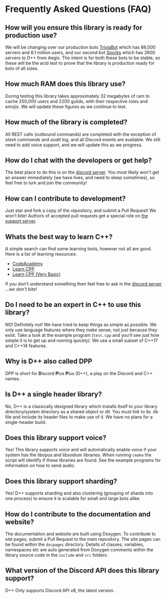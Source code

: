 # Frequently Asked Questions (FAQ)

## How will you ensure this library is ready for production use?
We will be changing over our production bots [TriviaBot](https://triviabot.co.uk) which has 86,000 servers and 8.1 million users, and our second bot [Sporks](https://sporks.gg) which has 2600 servers to D++ from Aegis. The intent is for both these bots to be stable, so these will be the acid test to prove that the library is production ready for bots of all sizes.

## How much RAM does this library use?
During testing this library takes approximately 32 megabytes of ram to cache 250,000 users and 2200 guilds, with their respective roles and emojis. We will update these figures as we continue to test.

## How much of the library is completed?
All REST calls (outbound commands) are completed with the exception of *slash commands* and *audit log*, and all Discord events are available. We still need to add voice support, and we will update this as we progress.

## How do I chat with the developers or get help?
The best place to do this is on the [discord server](https://discord.gg/RnG32Ctyq7). You most likely won't get an answer immediately (we have lives, and need to sleep sometimes), so feel free to lurk and join the community!

## How can I contribute to development?
Just star and fork a copy of the repository, and submit a Pull Request! We won't bite! Authors of accepted pull requests get a special role on [the support server](https://discord.gg/RnG32Ctyq7).

## Whats the best way to learn C++?
A simple search can find some learning tools, however not all are good. Here is a list of learning resources:

* [CodeAcademy](https://www.codecademy.com/learn/c-plus-plus)
* [Learn CPP](https://www.learncpp.com/)
* [Learn CPP (Very Basic)](https://www.learn-cpp.org/)

If you don't understand something then feel free to ask in the [discord server](https://discord.gg/RnG32Ctyq7) ...*we don't bite!*

## Do I need to be an expert in C++ to use this library?
NO! Definitely not! We have tried to keep things as simple as possible. We only use language features where they make sense, not just because they exist. Take a look at the example program (`test.cpp` and you'll see just how simple it is to get up and running quickly). We use a small subset of C++17 and C++14 features.

## Why is D++ also called DPP
DPP is short for **D**iscord **P**lus **P**lus (D++), a play on the Discord and C++ names.

## Is D++ a single header library?
No, D++ is a classically designed library which installs itself to your library directory/system directory as a shared object or dll. You must link to its .lib file and include its header files to make use of it. We have no plans for a single-header build.

## Does this library support voice?
Yes! This library supports voice and will automatically enable voice if your system has the libopus and libsodium libraries. When running `cmake` the script will identify if these libraries are found. See the example programs for information on how to send audio.

## Does this library support sharding?
Yes! D++ supports sharding and also clustering (grouping of shards into one process) to ensure it is scalable for small and large bots alike.

## How do I contribute to the documentation and website?
The documentation and website are built using Doxygen. To contribute to site pages, submit a Pull Request to the main repository. The site pages can be found within the `docpages` directory. Details of classes, variables, namespaces etc are auto generated from Doxygen comments within the library source code in the `include` and `src` folders.

## What version of the Discord API does this library support?
D++ Only supports Discord API v8, the latest version.
